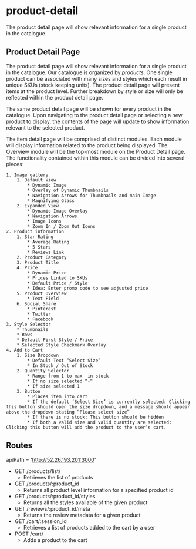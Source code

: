 # product-detail
The product detail page will show relevant information for a single product in the catalogue.

## Product Detail Page
The product detail page will show relevant information for a single product in the catalogue.  Our catalogue is organized by *products*.  One single product can be associated with many sizes and styles which each result in unique SKUs (stock keeping units).  The product detail page will present items at the product level.  Further breakdown by style or size will only be reflected within the product detail page.

The same product detail page will be shown for every product in the catalogue.  Upon navigating to the product detail page or selecting a new product to display, the contents of the page will update to show information relevant to the selected product.

The item detail page will be comprised of distinct modules.  Each module will display information related to the product being displayed.
The Overview module will be the top-most module on the Product Detail page.  The functionality contained within this module can be divided into several pieces:

	1. Image gallery
		1. Default View
			* Dynamic Image
			* Overlay of Dynamic Thumbnails
			* Navigation Arrows for Thumbnails and main Image
			* Magnifying Glass
		2. Expanded View
			* Dynamic Image Overlay
			* Navigation Arrows
			* Image Icons
			* Zoom In / Zoom Out Icons
	2. Product information
		1. Star Rating
			* Average Rating
			* 5 Stars
			* Reviews Link
		2. Product Category
		3. Product Title
		4. Price
			* Dynamic Price
			* Prices Linked to SKUs
			* Default Price / Style
			* Idea: Enter promo code to see adjusted price
		5. Product Overview
			* Text Field
		6. Social Share
			* Pinterest
			* Twitter
			* Facebook
	3. Style Selector
		* Thumbnails
		* Rows
		* Default First Style / Price
		* Selected Style Checkmark Overlay
	4. Add to Cart
		1. Size Dropdown
			* Default Text “Select Size”
			* In Stock / Out of Stock
		2. Quantity Selector
			* Range from 1 to max  in stock
			* If no size selected “-“
			* If size selected 1
		3. Button
			* Places item into cart
			* If the default ‘Select Size’ is currently selected: Clicking this button should open the size dropdown, and a message should appear above the dropdown stating “Please select size”
			* If there is no stock: This button should be hidden
			* If both a valid size and valid quantity are selected: Clicking this button will add the product to the user’s cart.

## Routes

apiPath = 'http://52.26.193.201:3000'

* GET /products/list/
	* Retrieves the list of products
* GET /products/:product_id
	* Returns all product level information for a specified product id
* GET /products/:product_id/styles
	* Returns all the styles available of the given product
* GET /reviews/:product_id/meta
	* Returns the review metadata for a given product
* GET /cart/:session_id
	* Retrieves a list of products added to the cart by a user
* POST /cart/
	* Adds a product to the cart
